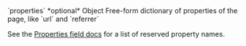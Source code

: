 <tr>
  <td markdown="span">`properties`</td>
  <td markdown="span">*optional*</td>
  <td markdown="span">Object</td>
  <td markdown="span">Free-form dictionary of properties of the page, like `url` and `referrer`

  See the [Properties field docs](/docs/connections/spec/page#properties) for a list of reserved property names.</td>
</tr>
